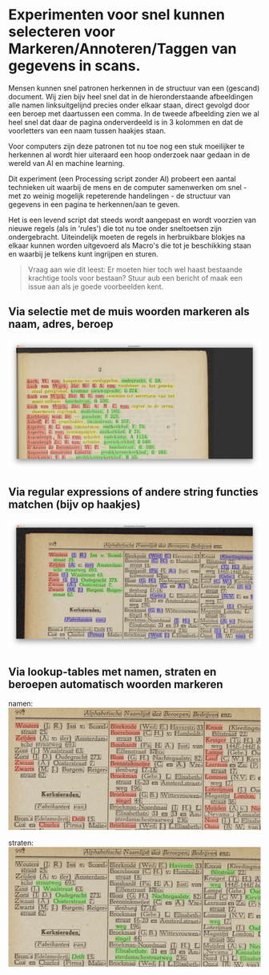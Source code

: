 # Experimenten voor snel kunnen selecteren voor Markeren/Annoteren/Taggen van gegevens in scans.

Mensen kunnen snel patronen herkennen in de structuur van een (gescand) document. Wij zien bijv heel snel dat in de hieronderstaande afbeeldingen alle namen linksuitgelijnd precies onder elkaar staan, direct gevolgd door een beroep met daartussen een comma. In de tweede afbeelding zien we al heel snel dat daar de pagina onderverdeeld is in 3 kolommen en dat de voorletters van een naam tussen haakjes staan.

Voor computers zijn deze patronen tot nu toe nog een stuk moeilijker te herkennen al wordt hier uiteraard een hoop onderzoek naar gedaan in de wereld van AI en machine learning.

Dit experiment (een Processing script zonder AI) probeert een aantal technieken uit waarbij de mens en de computer samenwerken om snel - met zo weinig mogelijk repeterende handelingen - de structuur van gegevens in een pagina te herkennen/aan te geven.

Het is een levend script dat steeds wordt aangepast en wordt voorzien van nieuwe regels (als in 'rules') die tot nu toe onder sneltoetsen zijn ondergebracht. Uiteindelijk moeten de regels in herbruikbare blokjes na elkaar kunnen worden uitgevoerd als Macro's die tot je beschikking staan en waarbij je telkens kunt ingrijpen en sturen.


> Vraag aan wie dit leest: Er moeten hier toch wel haast bestaande krachtige tools voor bestaan? Stuur aub een bericht of maak een issue aan als je goede voorbeelden kent.


## Via selectie met de muis woorden markeren als naam, adres, beroep
<img src="doc/blokken-selecteren-muis.jpg">

## Via regular expressions of andere string functies matchen (bijv op haakjes)
<img src="doc/tussenvoegsels-regex.jpg">

## Via lookup-tables met namen, straten en beroepen automatisch woorden markeren
namen:
<img src="doc/namen-lookup.jpg">

straten:
<img src="doc/adressen-lookup.jpg">


